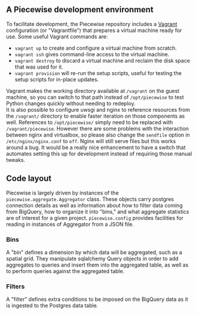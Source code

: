 ## A Piecewise development environment

To facilitate development, the Piecewise repository includes a [Vagrant](http://vagrantup.com/) configuration (or "Vagrantfile") that prepares a virtual machine ready for use.
Some useful Vagrant commands are:

* `vagrant up` to create and configure a virtual machine from scratch.
* `vagrant ssh` gives command-line access to the virtual machine.
* `vagrant destroy` to discard a virtual machine and reclaim the disk space that was used for it.
* `vagrant provision` will re-run the setup scripts, useful for testing the setup scripts for in-place updates.

Vagrant makes the working directory available at `/vagrant` on the guest machine, so you can switch to that path instead of `/opt/piecewise` to test Python changes quickly without needing to redeploy.  
It is also possible to configure uwsgi and nginx to reference resources from the `/vagrant/` directory to enable faster iteration on those components as well.
References to `/opt/piecewise/` simply need to be replaced with `/vagrant/piecewise`.
However there are some problems with the interaction between nginx and virtualbox, so please also change the `sendfile` option in `/etc/nginx/nginx.conf` to `off`.
Nginx will still serve files but this works around a bug.
It would be a really nice enhancement to have a switch that automates setting this up for development instead of requiring those manual tweaks.

## Code layout

Piecewise is largely driven by instances of the `piecewise.aggregate.Aggregator` class.
These objects carry postgres connection details as well as information about how to filter data coming from BigQuery, how to organize it into "bins," and what aggregate statistics are of interest for a given project.
`piecewise.config` provides facilities for reading in instances of Aggregator from a JSON file.

### Bins

A "bin" defines a dimension by which data will be aggregated, such as a spatial grid.
They manipulate sqlalchemy Query objects in order to add aggregates to queries and insert them into the aggregated table, as well as to perform queries against the aggregated table.

### Filters

A "filter" defines extra conditions to be imposed on the BigQuery data as it is ingested to the Postgres data table.

